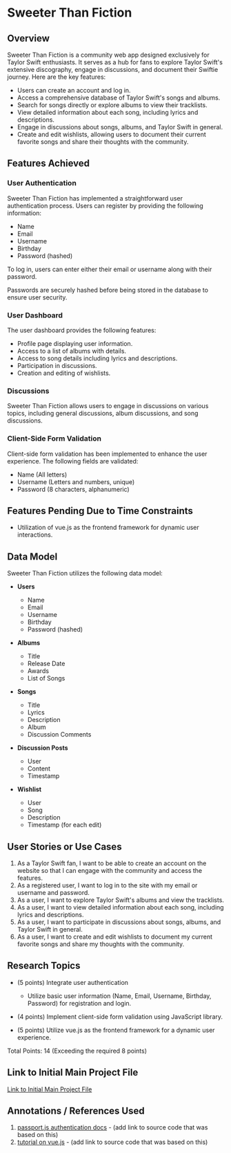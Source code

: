 # Sweeter Than Fiction

## Overview

Sweeter Than Fiction is a community web app designed exclusively for Taylor Swift enthusiasts. It serves as a hub for fans to explore Taylor Swift's extensive discography, engage in discussions, and document their Swiftie journey. Here are the key features:

- Users can create an account and log in.
- Access a comprehensive database of Taylor Swift's songs and albums.
- Search for songs directly or explore albums to view their tracklists.
- View detailed information about each song, including lyrics and descriptions.
- Engage in discussions about songs, albums, and Taylor Swift in general.
- Create and edit wishlists, allowing users to document their current favorite songs and share their thoughts with the community.

## Features Achieved

### User Authentication

Sweeter Than Fiction has implemented a straightforward user authentication process. Users can register by providing the following information:

- Name
- Email
- Username
- Birthday
- Password (hashed)

To log in, users can enter either their email or username along with their password.

Passwords are securely hashed before being stored in the database to ensure user security.

### User Dashboard

The user dashboard provides the following features:

- Profile page displaying user information.
- Access to a list of albums with details.
- Access to song details including lyrics and descriptions.
- Participation in discussions.
- Creation and editing of wishlists.

### Discussions

Sweeter Than Fiction allows users to engage in discussions on various topics, including general discussions, album discussions, and song discussions.

### Client-Side Form Validation

Client-side form validation has been implemented to enhance the user experience. The following fields are validated:

- Name (All letters)
- Username (Letters and numbers, unique)
- Password (8 characters, alphanumeric)

## Features Pending Due to Time Constraints

- Utilization of vue.js as the frontend framework for dynamic user interactions.

## Data Model

Sweeter Than Fiction utilizes the following data model:

- **Users**
  - Name
  - Email
  - Username
  - Birthday
  - Password (hashed)

- **Albums**
  - Title
  - Release Date
  - Awards
  - List of Songs

- **Songs**
  - Title
  - Lyrics
  - Description
  - Album
  - Discussion Comments

- **Discussion Posts**
  - User
  - Content
  - Timestamp

- **Wishlist**
  - User
  - Song
  - Description
  - Timestamp (for each edit)

## User Stories or Use Cases

1. As a Taylor Swift fan, I want to be able to create an account on the website so that I can engage with the community and access the features.
2. As a registered user, I want to log in to the site with my email or username and password.
3. As a user, I want to explore Taylor Swift's albums and view the tracklists.
4. As a user, I want to view detailed information about each song, including lyrics and descriptions.
5. As a user, I want to participate in discussions about songs, albums, and Taylor Swift in general.
6. As a user, I want to create and edit wishlists to document my current favorite songs and share my thoughts with the community.

## Research Topics

- (5 points) Integrate user authentication
    - Utilize basic user information (Name, Email, Username, Birthday, Password) for registration and login.

- (4 points) Implement client-side form validation using JavaScript library.

- (5 points) Utilize vue.js as the frontend framework for a dynamic user experience.

Total Points: 14 (Exceeding the required 8 points)

## Link to Initial Main Project File

[Link to Initial Main Project File](app.mjs)

## Annotations / References Used

1. [passport.js authentication docs](http://passportjs.org/docs) - (add link to source code that was based on this)
2. [tutorial on vue.js](https://vuejs.org/v2/guide/) - (add link to source code that was based on this)
